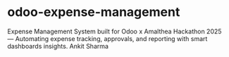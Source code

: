 # odoo-expense-management
Expense Management System built for Odoo x Amalthea Hackathon 2025 — Automating expense tracking, approvals, and reporting with smart dashboards insights.
Ankit Sharma 
